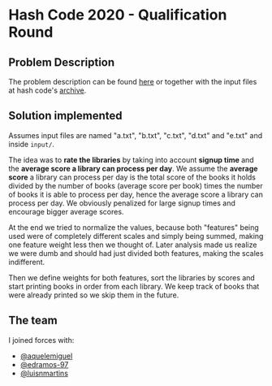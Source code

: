 # Hash Code 2020 - Qualification Round

## Problem Description

The problem description can be found [here](https://storage.googleapis.com/coding-competitions.appspot.com/HC/2020/hashcode_2020_online_qualification_round.pdf) or together with the input files at hash code's [archive](https://codingcompetitions.withgoogle.com/hashcode/archive).

## Solution implemented

Assumes input files are named "a.txt", "b.txt", "c.txt", "d.txt" and "e.txt" and inside ```input/```.

The idea was to **rate the libraries** by taking into account **signup time** and the **average score a library can process per day**. We assume the **average score** a library can process per day is the total score of the books it holds divided by the number of books (average score per book) times the number of books it is able to process per day, hence the average score a library can process per day. We obviously penalized for large signup times and encourage bigger average scores.

At the end we tried to normalize the values, because both "features" being used were of completely different scales and simply being summed, making one feature weight less then we thought of. Later analysis made us realize we were dumb and should had just divided both features, making the scales indifferent.

Then we define weights for both features, sort the libraries by scores and start printing books in order from each library. We keep track of books that were already printed so we skip them in the future.

## The team

I joined forces with:
- [@aquelemiguel](https://github.com/aquelemiguel)
- [@edramos-97](https://github.com/edramos-97)
- [@luisnmartins](https://github.com/luisnmartins)
